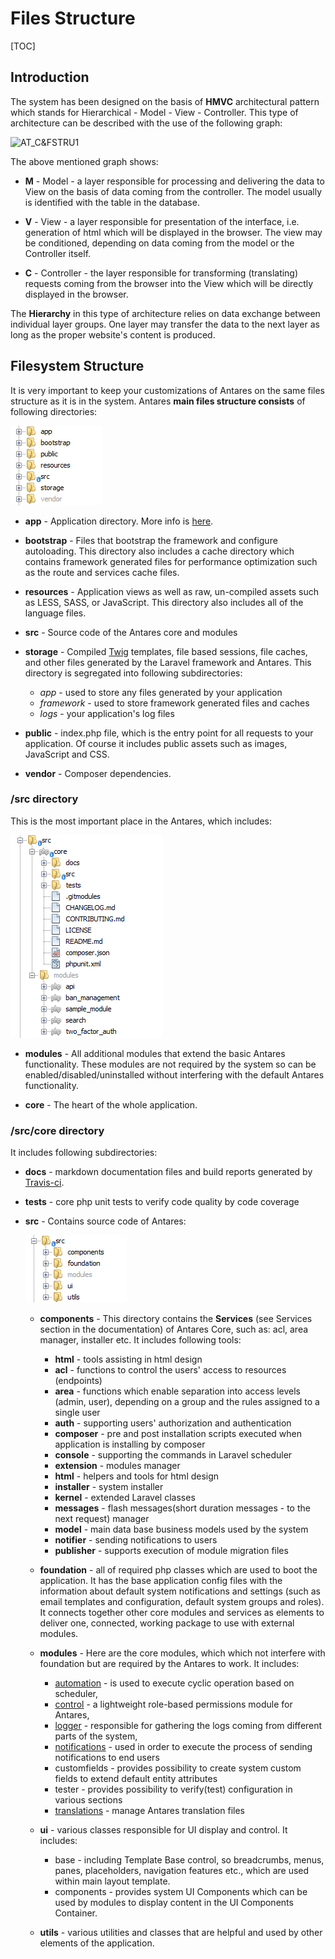 # Files Structure  

[TOC]

## Introduction  
 
The system has been designed on the basis of **HMVC** architectural pattern which stands for Hierarchical - Model - View - Controller. This type of architecture can be described with the use of the following graph:

  ![AT_C&FSTRU1](../img/docs/antares_concepts/core_and_files_structure/AT_C&FSTRU1.PNG)
  
The above mentioned graph shows:

* **M** - Model - a layer responsible for processing and delivering the data to View on the basis of data coming from the controller. The model usually is identified with the table in the database.

* **V** - View - a layer responsible for presentation of the interface, i.e. generation of html which will be displayed in the browser. The view may be conditioned, depending on data coming from the model or the Controller itself.

* **C** - Controller - the layer responsible for transforming (translating) requests coming from the browser into the View which will be directly displayed in the browser. 

The **Hierarchy** in this type of architecture relies on data exchange between individual layer groups. One layer may transfer the data to the next layer as long as the proper website's content is produced.  

## Filesystem Structure  

It is very important to keep your customizations of Antares on the same files structure as it is in the system. Antares **main files structure consists** of following directories:

  ![root_directory_structure](../img/docs/antares_concepts/core_and_files_structure/root_directory_structure.PNG)
  
* **app** - Application directory. More info is [here](https://laravel.com/docs/5.4/structure#the-root-app-directory). 

* **bootstrap** - Files that bootstrap the framework and configure autoloading. This directory also includes a cache directory which contains framework generated files for performance optimization such as the route and services cache files.

* **resources** - Application views as well as raw, un-compiled assets such as LESS, SASS, or JavaScript. This directory also includes all of the language files.

* **src** - Source code of the Antares core and modules

* **storage** - Compiled [Twig](https://twig.sensiolabs.org/) templates, file based sessions, file caches, and other files generated by the Laravel framework and Antares. This directory is segregated into following subdirectories:
   
   - *app* - used to store any files generated by your application
   - *framework* - used to store framework generated files and caches
   - *logs* - your application's log files

* **public** - index.php file, which is the entry point for all requests to your application. Of course it includes public assets such as images, JavaScript and CSS.

* **vendor** - Composer dependencies.

### /src directory

This is the most important place in the Antares, which includes:
  
  ![src_directory_structure](../img/docs/antares_concepts/core_and_files_structure/src_directory_structure.PNG)
  
* **modules** - All additional modules that extend the basic Antares functionality. These modules are not required by the system so can be enabled/disabled/uninstalled without interfering with the default Antares functionality. 

* **core** - The heart of the whole application.

### /src/core directory
 
It includes following subdirectories: 
 
   * **docs** - markdown documentation files and build reports generated by [Travis-ci](https://travis-ci.org/).
    
   * **tests** - core php unit tests to verify code quality by code coverage
    
   * **src** - Contains source code of Antares:
    
       ![src_core_structure](../img/docs/antares_concepts/core_and_files_structure/src_core_structure.PNG)
       
       * **components** - This directory contains the **Services** (see Services section in the documentation) of Antares Core, such as: acl, area manager, installer etc.  It includes following tools:
           
           * **html** - tools assisting in html design
           * **acl** - functions to control the users' access to resources (endpoints)
           * **area** - functions which enable separation into access levels (admin, user), depending on a group and the rules assigned to a single user
           * **auth** - supporting users' authorization and authentication
           * **composer** - pre and post installation scripts executed when application is installing by composer
           * **console** - supporting the commands in Laravel scheduler
           * **extension** - modules manager
           * **html** - helpers and tools for html design
           * **installer** - system installer
           * **kernel** - extended Laravel classes
           * **messages** - flash messages(short duration messages - to the next request) manager 
           * **model** - main data base business models used by the system
           * **notifier** - sending notifications to users
           * **publisher** - supports execution of module migration files            
       * **foundation** - all of required php classes which are used to boot the application. It has the base application config files with the information about default system notifications and settings (such as email templates and configuration, default system groups and roles). It connects together other core modules and services as elements to deliver one, connected, working package to use with external modules.       
       * **modules** - Here are the core modules, which which not interfere with foundation but are required by the Antares to work. It includes:             
           * [automation](../core-modules/automation.md) - is used to execute cyclic operation based on scheduler,           
           * [control](../core-modules/acl.md) - a lightweight role-based permissions module for Antares,           
           * [logger](../core-modules/logger.md) - responsible for gathering the logs coming from different parts of the system,         
           * [notifications](../core-modules/notifications.md) - used in order to execute the process of sending notifications to end users           
           * customfields - provides possibility to create system custom fields to extend default entity attributes           
           * tester - provides possibility to verify(test) configuration in various sections          
           * [translations](../core-modules/translations.md) - manage Antares translation files           
       * **ui** - various classes responsible for UI display and control. It includes:
            
           * base - including Template Base control, so breadcrumbs, menus, panes, placeholders, navigation features etc., which are used within main layout template.        
           * components - provides system UI Components which can be used by modules to display content in the UI Components Container.
                    
       * **utils** - various utilities and classes that are helpful and used by other elements of the application.  
